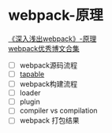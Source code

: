 # webpack-原理

[《深入浅出webpack》-原理 ](http://webpack.wuhaolin.cn/5%E5%8E%9F%E7%90%86/)  
[webpack优秀博文合集](https://github.com/webpack-china/awesome-webpack-cn)

- [ ] webpack源码流程
- [ ] [tapable](https://github.com/webpack/tapable) 
- [ ] webpack构建流程
- [ ] loader 
- [ ] plugin
- [ ] compiler vs compilation
- [ ] webpack 打包结果